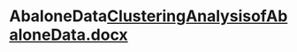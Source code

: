 # AbaloneData[ClusteringAnalysisofAbaloneData.docx](https://github.com/IrfanMohammed09/AbaloneData/files/11511639/ClusteringAnalysisofAbaloneData.docx)
